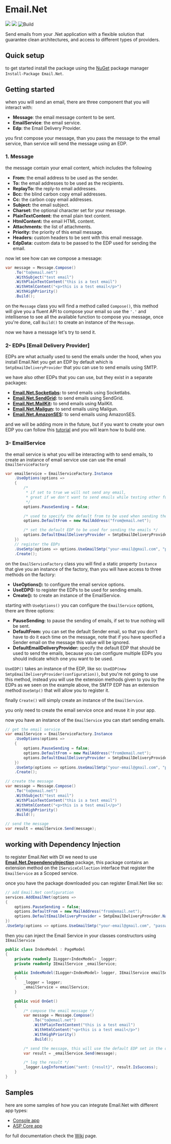 # Email.Net

[![](https://img.shields.io/github/license/YoussefSell/Email.Net)](https://github.com/YoussefSell/Email.Net/blob/master/LICENSE)
[![](https://img.shields.io/nuget/v/Email.Net)](https://www.nuget.org/packages/Email.Net/)
![Build](https://github.com/YoussefSell/Email.Net/actions/workflows/ci.yml/badge.svg)


Send emails from your .Net application with a flexible solution that guarantee clean architectures, and access to different types of providers.

## Quick setup

to get started install the package using the [NuGet](https://www.nuget.org/packages/Email.Net/) package manager `Install-Package Email.Net`.

## Getting started

when you will send an email, there are three component that you will interact with:

- **Message**: the email message content to be sent.
- **EmailService**: the email service.
- **Edp**: the Email Delivery Provider.

you first compose your message, than you pass the message to the email service, than service will send the message using an EDP.

### 1. Message

the message contain your email content, which includes the following

- **From:** the email address to be used as the sender.
- **To:** the email addresses to be used as the recipients.
- **ReplayTo:** the reply-to email addresses.
- **Bcc:** the blind carbon copy email addresses.
- **Cc:** the carbon copy email addresses.
- **Subject:** the email subject.
- **Charset:** the optional character set for your message.
- **PlainTextContent:** the email plain text content.
- **HtmlContent:** the email HTML content.
- **Attachments:** the list of attachments.
- **Priority:** the priority of this email message.
- **Headers:** custom headers to be sent with this email message.
- **EdpData:** custom data to be passed to the EDP used for sending the email.

now let see how can we compose a message:

```csharp
var message = Message.Compose()
    .To("to@email.net")
    .WithSubject("test email")
    .WithPlainTextContent("this is a test email")
    .WithHtmlContent("<p>this is a test email</p>")
    .WithHighPriority()
    .Build();
```

on the `Message` class you will find a method called `Compose()`, this method will give you a fluent API to compose your email so use the `'.'` and intellisense to see all the available function to compose you message, once you're done, call `Build()` to create an instance of the `Message`.

now we have a message let's try to send it.

### 2- EDPs [Email Delivery Provider]

EDPs are what actually used to send the emails under the hood, when you install Email.Net you get an EDP by default which is `SmtpEmailDeliveryProvider` that you can use to send emails using SMTP.

we have also other EDPs that you can use, but they exist in a separate packages:

- **[Email.Net.Socketlabs](https://www.nuget.org/packages/Email.Net.Socketlabs/):** to send emails using Socketlabs.
- **[Email.Net.SendGrid](https://www.nuget.org/packages/Email.Net.SendGrid/):** to send emails using SendGrid.
- **[Email.Net.MailKit](https://www.nuget.org/packages/Email.Net.MailKit/):** to send emails using MailKit.
- **[Email.Net.Mailgun](https://www.nuget.org/packages/Email.Net.Mailgun/):** to send emails using Mailgun.
- **[Email.Net.AmazonSES](https://www.nuget.org/packages/Email.Net.AmazonSES/):** to send emails using AmazonSES.

and we will be adding more in the future, but if you want to create your own EDP you can follow this [tutorial](#) and you will learn how to build one.

### 3- EmailService

the email service is what you will be interacting with to send emails, to create an instance of email service use can use the email `EmailServiceFactory`

```csharp
var emailService = EmailServiceFactory.Instance
    .UseOptions(options =>
    {
        /*
         * if set to true we will not send any email,
         * great if we don't want to send emails while testing other functionalities
         */
        options.PauseSending = false;

        /* used to specify the default from to be used when sending the emails */
        options.DefaultFrom = new MailAddress("from@email.net");

        /* set the default EDP to be used for sending the emails */
        options.DefaultEmailDeliveryProvider = SmtpEmailDeliveryProvider.Name;
    })
    // register the EDPs
    .UseSmtp(options => options.UseGmailSmtp("your-email@gmail.com", "password"))
    .Create();
```

on the `EmailServiceFactory` class you will find a static property `Instance` that give you an instance of the factory, than you will have access to three methods on the factory:

- **UseOptions():** to configure the email service options.
- **UseEDP():** to register the EDPs to be used for sending emails.
- **Create():** to create an instance of the EmailService.

starting with `UseOptions()` you can configure the `EmailService` options, there are three options:

- **PauseSending:** to pause the sending of emails, if set to true nothing will be sent.
- **DefaultFrom:** you can set the default Sender email, so that you don't have to do it each time on the message, note that if you have specified a Sender email on the message this value will be ignored.
- **DefaultEmailDeliveryProvider:** specify the default EDP that should be used to send the emails, because you can configure multiple EDPs you should indicate which one you want to be used.

`UseEDP()` takes an instance of the EDP, like so: `UseEDP(new SmtpEmailDeliveryProvider(configuration))`, but you're not going to use this method, instead you will use the extension methods given to you by the EDPs as we seen on the example above, the SMTP EDP has an extension method `UseSmtp()` that will allow you to register it.

finally `Create()` will simply create an instance of the `EmailService`.

you only need to create the email service once and reuse it in your app.

now you have an instance of the `EmailService` you can start sending emails.

```csharp
// get the email service
var emailService = EmailServiceFactory.Instance
    .UseOptions(options =>
    {
        options.PauseSending = false;
        options.DefaultFrom = new MailAddress("from@email.net");
        options.DefaultEmailDeliveryProvider = SmtpEmailDeliveryProvider.Name;
    })
    .UseSmtp(options => options.UseGmailSmtp("your-email@gmail.com", "password"))
    .Create();

// create the message
var message = Message.Compose()
    .To("to@email.net")
    .WithSubject("test email")
    .WithPlainTextContent("this is a test email")
    .WithHtmlContent("<p>this is a test email</p>")
    .WithHighPriority()
    .Build();

// send the message
var result = emailService.Send(message);
```

## working with Dependency Injection

to register Email.Net with DI we need to use [**Email.Net.DependencyInjection**](https://www.nuget.org/packages/Email.Net.DependencyInjection/) package, this package contains an extension method on the `IServiceCollection` interface that register the `EmailService` as a Scoped service.

once you have the package downloaded you can register Email.Net like so:

```csharp
// add Email.Net configuration
services.AddEmailNet(options =>
{
    options.PauseSending = false;
    options.DefaultFrom = new MailAddress("from@email.net");
    options.DefaultEmailDeliveryProvider = SmtpEmailDeliveryProvider.Name;
})
.UseSmtp(options => options.UseGmailSmtp("your-email@gmail.com", "password"));
```

then you can inject the Email Service in your classes constructors using `IEmailService`

```csharp
public class IndexModel : PageModel
{
    private readonly ILogger<IndexModel> _logger;
    private readonly IEmailService _emailService;

    public IndexModel(ILogger<IndexModel> logger, IEmailService emailService)
    {
        _logger = logger;
        _emailService = emailService;
    }

    public void OnGet()
    {
        /* compose the email message */
        var message = Message.Compose()
            .To("to@email.net")
            .WithPlainTextContent("this is a test email")
            .WithHtmlContent("<p>this is a test email</p>")
            .WithHighPriority()
            .Build();

        /* send the message, this will use the default EDP set in the option */
        var result = _emailService.Send(message);

        /* log the result */
        _logger.LogInformation("sent: {result}", result.IsSuccess);
    }
}
```

## Samples

here are some samples of how you can integrate Email.Net with different app types:

- [Console app](https://github.com/YoussefSell/Email.Net/tree/master/samples/Email.Net.Samples.Console)
- [ASP Core app](https://github.com/YoussefSell/Email.Net/tree/master/samples/Email.Net.Samples.ASPCore)

for full documentation check the [Wiki](https://github.com/YoussefSell/Email.Net/wiki) page.
